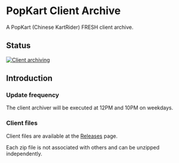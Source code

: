 # PopKart Client Archive

A PopKart (Chinese KartRider) FRESH client archive.

## Status

[![Client archiving](https://github.com/brownsugar/popkart-client-archive/actions/workflows/main.yml/badge.svg?branch=main)](https://github.com/brownsugar/popkart-client-archive/actions/workflows/main.yml)

## Introduction

### Update frequency

The client archiver will be executed at 12PM and 10PM on weekdays.

### Client files

Client files are available at the [Releases](/releases) page.

Each zip file is not associated with others and can be unzipped independently.
